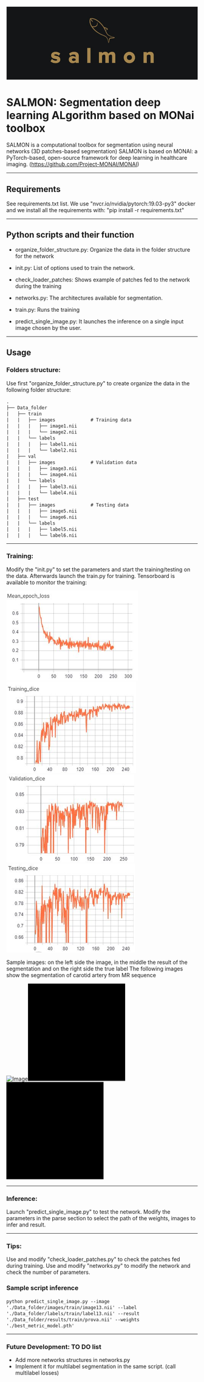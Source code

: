 ![Salmon-logo-1](images/salmon.JPG)
# SALMON: Segmentation deep learning ALgorithm based on MONai toolbox
SALMON is a computational toolbox for segmentation using neural networks (3D patches-based segmentation)
SALMON is based on MONAI: a PyTorch-based, open-source framework for deep learning in healthcare imaging. (https://github.com/Project-MONAI/MONAI)
*******************************************************************************
## Requirements
See requirements.txt list. We use "nvcr.io/nvidia/pytorch:19.03-py3" docker and we install all the requirements with:
"pip install -r requirements.txt"
*******************************************************************************
## Python scripts and their function

- organize_folder_structure.py: Organize the data in the folder structure for the network

- init.py: List of options used to train the network. 

- check_loader_patches: Shows example of patches fed to the network during the training  

- networks.py: The architectures available for segmentation.

- train.py: Runs the training

- predict_single_image.py: It launches the inference on a single input image chosen by the user.
*******************************************************************************
## Usage
### Folders structure:
Use first "organize_folder_structure.py" to create organize the data in the following folder structure:


	.
	├── Data_folder                   
	|   ├── train              
	|   |   ├── images             # Training data
	|   |   |   ├── image1.nii              
	|   |   |   └── image2.nii                     
	|   |   └── labels             
	|   |   |   ├── label1.nii              
	|   |   |   └── label2.nii              
	|   ├── val               
	|   |   ├── images             # Validation data
	|   |   |   ├── image3.nii              
	|   |   |   └── image4.nii              
	|   |   └── labels             
	|   |   |   ├── label3.nii              
	|   |   |   └── label4.nii
	|   ├── test               
	|   |   ├── images             # Testing data
	|   |   |   ├── image5.nii              
	|   |   |   └── image6.nii              
	|   |   └── labels             
	|   |   |   ├── label5.nii              
	|   |   |   └── label6.nii  
*******************************************************************************
### Training:
Modify the "init.py" to set the parameters and start the training/testing on the data.
Afterwards launch the train.py for training. Tensorboard is available to monitor the training:	

![training](images/salmon3.JPG)![training2](images/salmon4.JPG)![training3](images/salmon5.JPG)![training2´4](images/salmon6.JPG)

Sample images: on the left side the image, in the middle the result of the segmentation and on the right side the true label
The following images show the segmentation of carotid artery from MR sequence

![Image](images/image.gif)![result](images/result.gif)![label](images/label.gif)
*******************************************************************************
### Inference:
Launch "predict_single_image.py" to test the network. Modify the parameters in the parse section to select the path of the weights, images to infer and result. 
*******************************************************************************
### Tips:
Use and modify "check_loader_patches.py" to check the patches fed during training. 
Use and modify "networks.py" to modify the network and check the number of parameters. 


### Sample script inference
```console
python predict_single_image.py --image './Data_folder/images/train/image13.nii' --label './Data_folder/labels/train/label13.nii' --result './Data_folder/results/train/prova.nii' --weights './best_metric_model.pth'
```
*******************************************************************************
### Future Development: TO DO list

- Add more networks structures in networks.py
- Implement it for multilabel segmentation in the same script. (call multilabel losses)

